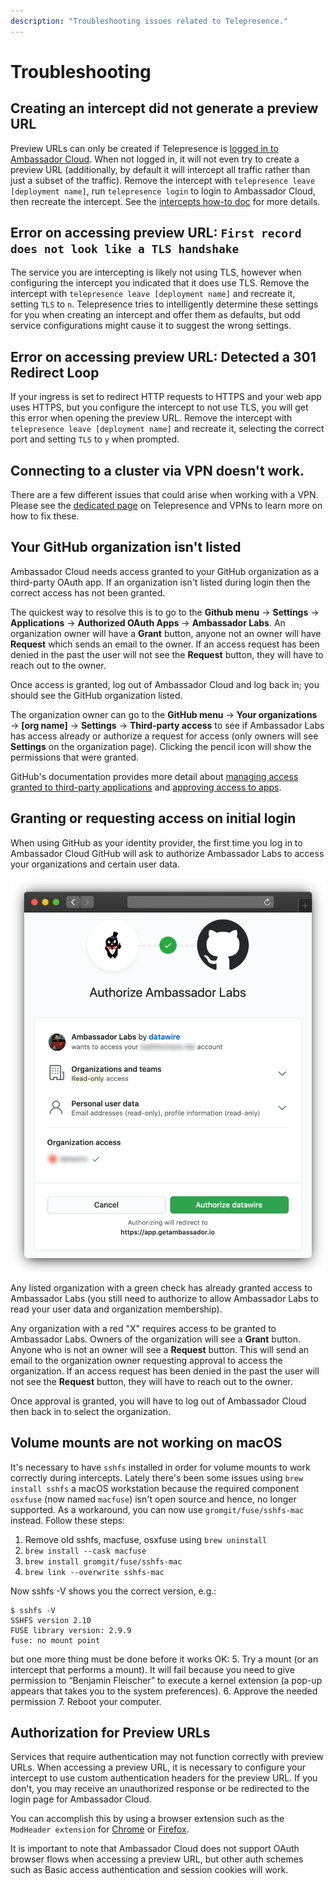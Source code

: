 ```yaml
---
description: "Troubleshooting issues related to Telepresence."
---
```

# Troubleshooting

## Creating an intercept did not generate a preview URL

Preview URLs can only be created if Telepresence is [logged in to
Ambassador Cloud](../reference/client/login/).  When not logged in, it
will not even try to create a preview URL (additionally, by default it
will intercept all traffic rather than just a subset of the traffic).
Remove the intercept with `telepresence leave [deployment name]`, run
`telepresence login` to login to Ambassador Cloud, then recreate the
intercept.  See the [intercepts how-to doc](../howtos/intercepts) for
more details.

## Error on accessing preview URL: `First record does not look like a TLS handshake`

The service you are intercepting is likely not using TLS, however when configuring the intercept you indicated that it does use TLS. Remove the intercept with `telepresence leave [deployment name]` and recreate it, setting `TLS` to `n`. Telepresence tries to intelligently determine these settings for you when creating an intercept and offer them as defaults, but odd service configurations might cause it to suggest the wrong settings.

## Error on accessing preview URL: Detected a 301 Redirect Loop

If your ingress is set to redirect HTTP requests to HTTPS and your web app uses HTTPS, but you configure the intercept to not use TLS, you will get this error when opening the preview URL.  Remove the intercept with `telepresence leave [deployment name]` and recreate it, selecting the correct port and setting `TLS` to `y` when prompted.

## Connecting to a cluster via VPN doesn't work.

There are a few different issues that could arise when working with a VPN. Please see the [dedicated page](../reference/vpn) on Telepresence and VPNs to learn more on how to fix these.

## Your GitHub organization isn't listed

Ambassador Cloud needs access granted to your GitHub organization as a
third-party OAuth app.  If an organization isn't listed during login
then the correct access has not been granted.

The quickest way to resolve this is to go to the **Github menu** →
**Settings** → **Applications** → **Authorized OAuth Apps** →
**Ambassador Labs**.  An organization owner will have a **Grant**
button, anyone not an owner will have **Request** which sends an email
to the owner.  If an access request has been denied in the past the
user will not see the **Request** button, they will have to reach out
to the owner.

Once access is granted, log out of Ambassador Cloud and log back in;
you should see the GitHub organization listed.

The organization owner can go to the **GitHub menu** → **Your
organizations** → **[org name]** → **Settings** → **Third-party
access** to see if Ambassador Labs has access already or authorize a
request for access (only owners will see **Settings** on the
organization page).  Clicking the pencil icon will show the
permissions that were granted.

GitHub's documentation provides more detail about [managing access granted to third-party applications](https://docs.github.com/en/github/authenticating-to-github/connecting-with-third-party-applications) and [approving access to apps](https://docs.github.com/en/github/setting-up-and-managing-organizations-and-teams/approving-oauth-apps-for-your-organization).

## Granting or requesting access on initial login

When using GitHub as your identity provider, the first time you log in
to Ambassador Cloud GitHub will ask to authorize Ambassador Labs to
access your organizations and certain user data.

![Authorize Ambassador labs form](../images/github-login.png)

Any listed organization with a green check has already granted access
to Ambassador Labs (you still need to authorize to allow Ambassador
Labs to read your user data and organization membership).

Any organization with a red "X" requires access to be granted to
Ambassador Labs.  Owners of the organization will see a **Grant**
button.  Anyone who is not an owner will see a **Request** button.
This will send an email to the organization owner requesting approval
to access the organization.  If an access request has been denied in
the past the user will not see the **Request** button, they will have
to reach out to the owner.

Once approval is granted, you will have to log out of Ambassador Cloud
then back in to select the organization.

## Volume mounts are not working on macOS

It's necessary to have `sshfs` installed in order for volume mounts to work correctly during intercepts. Lately there's been some issues using `brew install sshfs` a macOS workstation because the required component `osxfuse` (now named `macfuse`) isn't open source and hence, no longer supported. As a workaround, you can now use `gromgit/fuse/sshfs-mac` instead. Follow these steps:

1. Remove old sshfs, macfuse, osxfuse using `brew uninstall`
2. `brew install --cask macfuse`
3. `brew install gromgit/fuse/sshfs-mac`
4. `brew link --overwrite sshfs-mac`

Now sshfs -V shows you the correct version, e.g.:
```
$ sshfs -V
SSHFS version 2.10
FUSE library version: 2.9.9
fuse: no mount point
```

but one more thing must be done before it works OK:
5. Try a mount (or an intercept that performs a mount). It will fail because you need to give permission to “Benjamin Fleischer” to execute a kernel extension (a pop-up appears that takes you to the system preferences).
6. Approve the needed permission
7. Reboot your computer.

## Authorization for Preview URLs
Services that require authentication may not function correctly with preview URLs. When accessing a preview URL, it is necessary to configure your intercept to use custom authentication headers for the preview URL. If you don't, you may receive an unauthorized response or be redirected to the login page for Ambassador Cloud.

You can accomplish this by using a browser extension such as the `ModHeader extension` for [Chrome](https://chrome.google.com/webstore/detail/modheader/idgpnmonknjnojddfkpgkljpfnnfcklj) 
or [Firefox](https://addons.mozilla.org/en-CA/firefox/addon/modheader-firefox/).

It is important to note that Ambassador Cloud does not support OAuth browser flows when accessing a preview URL, but other auth schemes such as Basic access authentication and session cookies will work.
